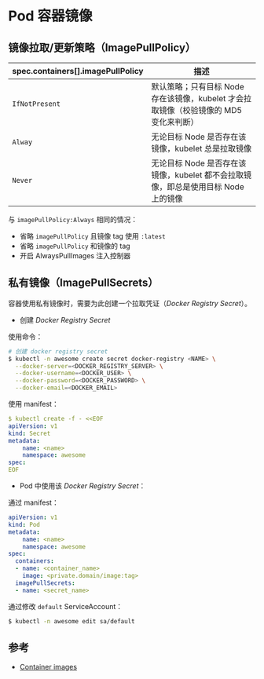 # Pod 容器镜像

## 镜像拉取/更新策略（ImagePullPolicy）

| spec.containers[].imagePullPolicy | 描述                                                                                  |
| --------------------------------- | ------------------------------------------------------------------------------------- |
| `IfNotPresent`                    | 默认策略；只有目标 Node 存在该镜像，kubelet 才会拉取镜像（校验镜像的 MD5 变化来判断） |
| `Alway`                           | 无论目标 Node 是否存在该镜像，kubelet 总是拉取镜像                                    |
| `Never`                           | 无论目标 Node 是否存在该镜像，kubelet 都不会拉取镜像，即总是使用目标 Node 上的镜像    |

与 `imagePullPolicy:Always` 相同的情况：

* 省略 `imagePullPolicy` 且镜像 tag 使用 `:latest`
* 省略 `imagePullPolicy` 和镜像的 tag
* 开启 AlwaysPullImages 注入控制器

## 私有镜像（ImagePullSecrets）

容器使用私有镜像时，需要为此创建一个拉取凭证（_Docker Registry Secret_）。

* 创建 _Docker Registry Secret_

使用命令：

```bash
# 创建 docker registry secret
$ kubectl -n awesome create secret docker-registry <NAME> \
  --docker-server=<DOCKER_REGISTRY_SERVER> \
  --docker-username=<DOCKER_USER> \
  --docker-password=<DOCKER_PASSWORD> \
  --docker-email=<DOCKER_EMAIL>
```

使用 manifest：

```yaml
$ kubectl create -f - <<EOF
apiVersion: v1
kind: Secret
metadata:
    name: <name>
    namespace: awesome
spec:
EOF
```

* Pod 中使用该 _Docker Registry Secret_：

通过 manifest：

```yaml
apiVersion: v1
kind: Pod
metadata:
    name: <name>
    namespace: awesome
spec:
  containers:
  - name: <container_name>
    image: <private.domain/image:tag>
  imagePullSecrets:
  - name: <secret_name>
```

通过修改 `default` ServiceAccount：

```sh
$ kubectl -n awesome edit sa/default
```

## 参考

* [Container images](https://kubernetes.io/docs/concepts/containers/images/)